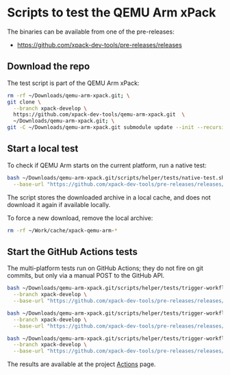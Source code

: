 # Scripts to test the QEMU Arm xPack

The binaries can be available from one of the pre-releases:

- <https://github.com/xpack-dev-tools/pre-releases/releases>

## Download the repo

The test script is part of the QEMU Arm xPack:

```sh
rm -rf ~/Downloads/qemu-arm-xpack.git; \
git clone \
  --branch xpack-develop \
  https://github.com/xpack-dev-tools/qemu-arm-xpack.git  \
  ~/Downloads/qemu-arm-xpack.git; \
git -C ~/Downloads/qemu-arm-xpack.git submodule update --init --recursive
```

## Start a local test

To check if QEMU Arm starts on the current platform, run a native test:

```sh
bash ~/Downloads/qemu-arm-xpack.git/scripts/helper/tests/native-test.sh \
  --base-url "https://github.com/xpack-dev-tools/pre-releases/releases/download/test/"
```

The script stores the downloaded archive in a local cache, and
does not download it again if available locally.

To force a new download, remove the local archive:

```sh
rm -rf ~/Work/cache/xpack-qemu-arm-*
```

## Start the GitHub Actions tests

The multi-platform tests run on GitHub Actions; they do not fire on
git commits, but only via a manual POST to the GitHub API.

```sh
bash ~/Downloads/qemu-arm-xpack.git/scripts/helper/tests/trigger-workflow-test-prime.sh \
  --branch xpack-develop \
  --base-url "https://github.com/xpack-dev-tools/pre-releases/releases/download/test/"

bash ~/Downloads/qemu-arm-xpack.git/scripts/helper/tests/trigger-workflow-test-docker-linux-intel.sh \
  --branch xpack-develop \
  --base-url "https://github.com/xpack-dev-tools/pre-releases/releases/download/test/"

bash ~/Downloads/qemu-arm-xpack.git/scripts/helper/tests/trigger-workflow-test-docker-linux-arm.sh \
  --branch xpack-develop \
  --base-url "https://github.com/xpack-dev-tools/pre-releases/releases/download/test/"

```

The results are available at the project
[Actions](https://github.com/xpack-dev-tools/qemu-arm-xpack/actions/) page.
